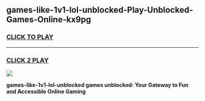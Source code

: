 
## games-like-1v1-lol-unblocked-Play-Unblocked-Games-Online-kx9pg
<h3>
<a href="https://premium76.site?title=games-like-1v1-lol-unblocked&ref=24A">CLICK TO PLAY</a></h3>
<hr>

<h3>
<a href="https://premium76.site?title=games-like-1v1-lol-unblocked&ref=24A">CLICK 2 PLAY</a>
  
</h3>

<a href="https://premium76.site?title=games-like-1v1-lol-unblocked&ref=24A"><img src="https://clearcache.store/games.png"></a>


**games-like-1v1-lol-unblocked games unblocked: Your Gateway to Fun and Accessible Online Gaming**
